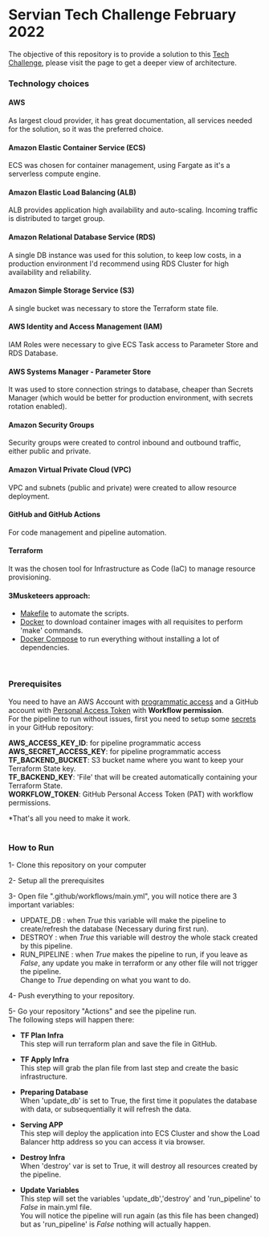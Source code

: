 # Servian Tech Challenge February 2022

The objective of this repository is to provide a solution to this [Tech Challenge](https://github.com/servian/TechChallengeApp), please visit the page to get a deeper view of architecture.

### Technology choices  

#### AWS  
As largest cloud provider, it has great documentation, all services needed for the solution, so it was the preferred choice.

#### Amazon Elastic Container Service (ECS)  
ECS was chosen for container management, using Fargate as it's a serverless compute engine.

#### Amazon Elastic Load Balancing (ALB)
ALB provides application high availability and auto-scaling. Incoming traffic is distributed to target group.

#### Amazon Relational Database Service (RDS)  
A single DB instance was used for this solution, to keep low costs, in a production environment I'd recommend using RDS Cluster for high availability and reliability.

#### Amazon Simple Storage Service (S3)
A single bucket was necessary to store the Terraform state file.

#### AWS Identity and Access Management (IAM)
IAM Roles were necessary to give ECS Task access to Parameter Store and RDS Database.

#### AWS Systems Manager - Parameter Store  
It was used to store connection strings to database, cheaper than Secrets Manager (which would be better for production environment, with secrets rotation enabled).  

#### Amazon Security Groups
Security groups were created to control inbound and outbound traffic, either public and private.  

#### Amazon Virtual Private Cloud (VPC)
VPC and subnets (public and private) were created to allow resource deployment.

#### GitHub and GitHub Actions
For code management and pipeline automation.

#### Terraform
It was the chosen tool for Infrastructure as Code (IaC) to manage resource provisioning.  

#### 3Musketeers approach:
- [Makefile](Makefile) to automate the scripts.  
- [Docker](https://docker.io) to download container images with all requisites to perform 'make' commands.  
- [Docker Compose](docker-compose.yml) to run everything without installing a lot of dependencies.  

<br>

### Prerequisites  

You need to have an AWS Account with [programmatic access](https://docs.aws.amazon.com/general/latest/gr/aws-sec-cred-types.html#access-keys-and-secret-access-keys) and a GitHub account with [Personal Access Token](https://docs.github.com/en/authentication/keeping-your-account-and-data-secure/creating-a-personal-access-token) with **Workflow permission**.  
For the pipeline to run without issues, first you need to setup some [secrets](https://docs.github.com/en/actions/security-guides/encrypted-secrets) in your GitHub repository:  

**AWS_ACCESS_KEY_ID**: for pipeline programmatic access  
**AWS_SECRET_ACCESS_KEY**: for pipeline programmatic access  
**TF_BACKEND_BUCKET**: S3 bucket name where you want to keep your Terraform State key.  
**TF_BACKEND_KEY**: 'File' that will be created automatically containing your Terraform State.  
**WORKFLOW_TOKEN**: GitHub Personal Access Token (PAT) with workflow permissions.   

*That's all you need to make it work.  
<br>

### How to Run  

1- Clone this repository on your computer  

2- Setup all the prerequisites  

3- Open file ".github/workflows/main.yml", you will notice there are 3 important variables:
- UPDATE_DB : when *True* this variable will make the pipeline to create/refresh the database (Necessary during first run).  
- DESTROY : when *True* this variable will destroy the whole stack created by this pipeline.  
- RUN_PIPELINE : when *True* makes the pipeline to run, if you leave as *False*, any update you make in terraform or any other file will not trigger the pipeline.  
Change to *True* depending on what you want to do.  

4- Push everything to your repository.  

5- Go your repository "Actions" and see the pipeline run.  
The following steps will happen there:

- **TF Plan Infra**  
This step will run terraform plan and save the file in GitHub.

- **TF Apply Infra**  
This step will grab the plan file from last step and create the basic infrastructure.

- **Preparing Database**  
When 'update_db' is set to True, the first time it populates the database with data, or subsequentially it will refresh the data.

- **Serving APP**  
This step will deploy the application into ECS Cluster and show the Load Balancer http address so you can access it via browser.

- **Destroy Infra**  
When 'destroy' var is set to True, it will destroy all resources created by the pipeline.

- **Update Variables**  
This step will set the variables 'update_db','destroy' and 'run_pipeline' to *False* in main.yml file.  
You will notice the pipeline will run again (as this file has been changed) but as 'run_pipeline' is *False* nothing will actually happen.